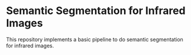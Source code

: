 # Semantic Segmentation for Infrared Images

This repository implements a basic pipeline to do semantic segmentation for infrared images. 